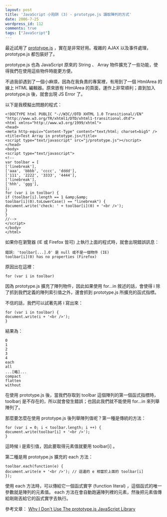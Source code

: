 ```yaml
---
layout: post
title: 'JavaScript 小陷阱 (3) - prototype.js 讀取陣列的方式'
date: 2006-7-25
wordpress_id: 112
comments: true
tags: ["JavaScript"]
---
```


最近試用了 [prototype.js](http://prototype.conio.net/) ，實在是非常好用。複雜的 AJAX 以及事件處理， prototype.js 都包裝好了。

 prototype.js 也為 JavaScript 原來的 String 、 Array 物件擴充了一些功能，使得我們在使用這些物件時能更方便。

不過我卻遇到了一個小麻煩，因為在我負責的專案裡，有用到了一個 HtmlArea 的線上 HTML 編輯器。原來嵌有 HtmlArea 的頁面，運作上非常順利；直到加入 prototype.js 後，就會出現 JS Error 了。

<!--more-->

以下是我模擬出問題的程式：

```
<!DOCTYPE html PUBLIC "-//W3C//DTD XHTML 1.0 Transitional//EN" "http://www.w3.org/TR/xhtml1/DTD/xhtml1-transitional.dtd">
<html xmlns="http://www.w3.org/1999/xhtml">
<head>
<meta http-equiv="Content-Type" content="text/html; charset=big5" />
<title>Test Array in prototype.js</title>
<script type="text/javascript" src="j/prototype.js"></script>
</head>
<body>
<script type="text/javascript">
<!--
var toolbar = [
['linebreak'],
['aaa', 'bbbb', 'cccc', 'dddd'],
['111', '2222', '3333', '4444'],
['linebreak'],
['hhh', 'ggg'],
];
for (var i in toolbar) {
if (toolbar[i].length == 1 &amp;&amp;
toolbar[i](0).toLowerCase() == "linebreak") {
document.write('check: ' + toolbar[i](0) + '<br />');
}
}
//-->
</script>
</body>
</html>

```

如果你在瀏覽器 (IE 或 Firefox 皆可) 上執行上面的程式時，就會出現錯誤訊息：

```
錯誤: 'toolbar[...].0' 是 null 或不是一個物件 (IE)
toolbar[i](0) has no properties (Firefox)

```

原因出在這裡：

```
for (var i in toolbar)

```

因為 prototype.js 擴充了陣列物件，因此如果使用 for...in 敘述的話，會使得 i 除了抓到我們定義的陣列索引值之外，還會抓到 prototype.js 所擴充的函式指標。

不信的話，我們可以試著先將 i 寫出來：

```
for (var i in toolbar) {
document.write(i + '<br />');
}

```

結果為：

```
0
1
2
3
4
each
all
...[略]...
compact
flatten
without

```

在使用 prototype.js 後，當我們存取到 toolbar 這個陣列的第一個函式指標時， toolbar[i](0) 是不存在的，所以就會發生錯誤；也因此我們就不能使用 for...in 來列舉陣列了。 

那麼要怎麼在使用 prototype.js 後列舉陣列值呢？第一種是傳統的方法：

```
for (var i = 0; i < toolbar.length; i ++) {
document.write(toolbar[i] + '<br />');
}

```

這時候 i 是索引值，因此要取得元素值就要用 toolbar[i] 。 

第二種是用 prototype.js 擴充的 each 方法：

```
toolbar.each(function(e) {
document.write(e + '<br />'); // 這邊的 e 相當於上面的 toolbar[i]
});

```

使用 each 方法時，可以傳給它一個函式實字 (function literal) ，這個函式的唯一參數就是陣列的元素值。 each 方法在會自動跑遍陣列裡的元素，然後把元素值傳給剛剛丟給它的函式實字去執行。

參考文章： [Why I Don't Use The prototype.js JavaScript Library](http://blog.metawrap.com/blog/WhyIDontUseThePrototypejsJavaScriptLibrary.aspx)

